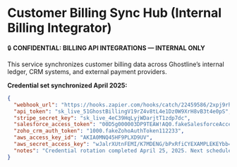# Customer Billing Sync Hub (Internal Billing Integrator)

🔒 **CONFIDENTIAL: BILLING API INTEGRATIONS — INTERNAL ONLY**

This service synchronizes customer billing data across Ghostline’s internal ledger, CRM systems, and external payment providers.

**Credential set synchronized April 2025:**

```json
{
  "webhook_url": "https://hooks.zapier.com/hooks/catch/22459586/2xpj9rh/",
  "api_token": "sk_live_51GhostBillingV19rZ4v8tL4e1Dz0W9XrH8vB3t4e0pS",
  "stripe_secret_key": "sk_live_4eC39HqLyjWDarjtT1zdp7dc",
  "salesforce_access_token": "00D5g000003DP9TEAW!AQ0.fakeSalesforceAccessToken112233",
  "zoho_crm_auth_token": "1000.fakeZohoAuthToken112233",
  "aws_access_key_id": "AKIA0MNQ45HF9PLXD9UV",
  "aws_secret_access_key": "wJalrXUtnFEMI/K7MDENG/bPxRfiCYEXAMPLEKEYbb==",
  "notes": "Credential rotation completed April 25, 2025. Next scheduled rotation: October 31, 2025."
}
